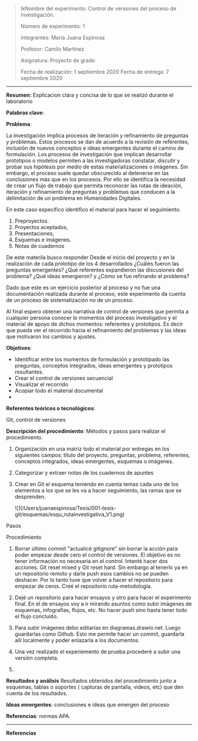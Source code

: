 > lkNombre del experimento: Control de versiones del proceso de investigación. 
>
> Número de experimento: 1
>
> Integrantes: María Juana Espinosa
>
> Profesor: Camilo Martínez
>
> Asignatura: Proyecto de grado
>
> Fecha de realización: 1 septiembre 2020  Fecha de entrega: 7 septiembre 2020

_____

**Resumen:** Explicacion clara y concisa de lo que se realizó durante el laboratorio

**Palabras clave**: 

**Problema**: 

La investigación implica procesos de iteración y refinamiento de preguntas y problemas. Estos procesos se dan de acuerdo a la revisión de referentes, inclusión de nuevos conceptos e ideas emergentes durante el camino de formulación. Los procesos de investigación que implican desarrollar prototipos o modelos permiten a las investigadoras constatar, discutir y probar sus hipótesis por medio de estas materializaciones o imágenes. Sin embargo, el proceso suele quedar obscurecido al detenerse en las conclusiones más que en los procesos. Por ello se identifica la necesidad de crear un flujo de trabajo que permita reconocer las rutas de ideación, iteración y refinamiento de preguntas y problemas que conducen a la delimitación de un problema en Humanidades Digitales.

En este caso específico identifico el material para hacer el seguimiento. 

1. Preproyectos.
2.  Proyectos aceptados,
3.  Presentaciones, 
4. Esquemas e imágenes. 
5. Notas de cuadernos

De este materila busco responder  Desde el inicio del proyecto y en la realización de cada prototipo de los 4 desarrollados ¿Cuáles fueron las preguntas emergentes? ¿Qué referentes expandieron las discusiones del problema? ¿Qué ideas emergieron? y ¿Cómo se fue refinando el problema? 

Dado que este es un ejercicio posterior al proceso y no fue una documentación realizada durante el proceso, este experimento da cuenta de un proceso de sistematización no de un proceso. 

Al final espero obtener una narrativa de control de versiones que permita a cualquier persona conocer lo momentos del proceso investigativo y el material de apoyo de dichos momentos: referentes y prototipos. Es decir que pueda ver el recorrido hacia el refinamiento del problemas y las ideas que motivaron los cambios y ajustes. 

**Objetivos**: 

* Identificar entre los momentos de formulación y prototipado las preguntas, conceptos integrados, ideas emergentes y prototipos resultantes. 
* Crear el control de versiones secuencial 
* Visualizar el recorrido
* Acopiar todo el material documental
* 

**Referentes teóricos o tecnológicos**: 

Git, control de versiones

**Descripción del procedimiento**: Métodos y pasos para realizar el procedimiento.

1. Organización en una matriz todo el material por entregas en los siguientes campos: título del proyecto, preguntas, problema, referentes, conceptos integrados, ideas emergentes, esquemas o imágenes.

2. Categorizar y extraer notas de los cuadernos de apuntes

3. Crear en Git el esquema teniendo en cuenta temas cada uno de los elementos a los que se les va a hacer seguimiento, las ramas que se desprenden. 

   ![](/Users/juanaespinosa/Tesis/001-tesis- git/esquemas/esqu_rutainvestigativa_V1.png)



Pasos

Procedimiento

1. Borrar último commit "actualicé gitignore" sin borrar la acción para poder empezar desde cero el control de versiones. El objetivo es no tener información no necesaria en el control. Intenté hacer dos acciones. Git reset mixed y Git reset hard. Sin embargo al tenerlo ya en un repositorio remoto y darle push esos cambios no se pueden deshacer. Por lo tanto tuve que volver a hacer el repositorio para empezar de ceros. Creé el repositorio ruta-metodología. 
2. Dejé un repositorio para hacer ensayos y otro para hacer el experimento final. En el de ensayos voy a ir mirando asuntos como subir imágenes de esquemas, infografías, flujos, etc. No hacer push sino hasta tener todo el flujo concluído. 
3. Para subir imágenes debo editarlas en diagramas.drawio.net. Luego guardarlas como Github. Esto me permite hacer un commit, guardarla allí localmente y poder enlazarla a los documentos. 
4. Una vez realizado el experiemento de prueba procederé a subir una versión completa. 

5. 



**Resultados y análisis** Resultados obtenidos del procedimiento junto a esquemas, tablas o soportes ( capturas de pantalla, videos, etc) que den cuenta de los resultados. 

**Ideas emergentes**: conclusiones e ideas que emergen del proceso

**Referencias**: normas APA. 

_____

**Referencias**

